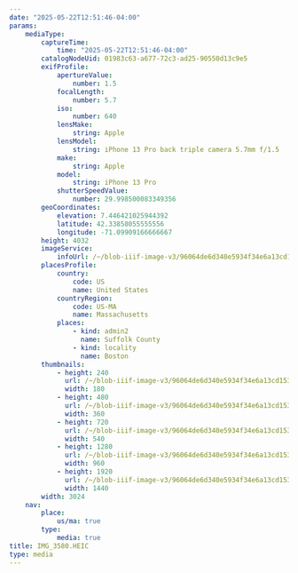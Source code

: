 ```yaml
---
date: "2025-05-22T12:51:46-04:00"
params:
    mediaType:
        captureTime:
            time: "2025-05-22T12:51:46-04:00"
        catalogNodeUid: 01983c63-a677-72c3-ad25-90550d13c9e5
        exifProfile:
            apertureValue:
                number: 1.5
            focalLength:
                number: 5.7
            iso:
                number: 640
            lensMake:
                string: Apple
            lensModel:
                string: iPhone 13 Pro back triple camera 5.7mm f/1.5
            make:
                string: Apple
            model:
                string: iPhone 13 Pro
            shutterSpeedValue:
                number: 29.998500083349356
        geoCoordinates:
            elevation: 7.446421025944392
            latitude: 42.33858055555556
            longitude: -71.09909166666667
        height: 4032
        imageService:
            infoUrl: /~/blob-iiif-image-v3/96064de6d340e5934f34e6a13cd153b545b2999aac69be4717c5fc0a1bcf057a/info.json
        placesProfile:
            country:
                code: US
                name: United States
            countryRegion:
                code: US-MA
                name: Massachusetts
            places:
                - kind: admin2
                  name: Suffolk County
                - kind: locality
                  name: Boston
        thumbnails:
            - height: 240
              url: /~/blob-iiif-image-v3/96064de6d340e5934f34e6a13cd153b545b2999aac69be4717c5fc0a1bcf057a/full/180%2C240/0/default.jpg
              width: 180
            - height: 480
              url: /~/blob-iiif-image-v3/96064de6d340e5934f34e6a13cd153b545b2999aac69be4717c5fc0a1bcf057a/full/360%2C480/0/default.jpg
              width: 360
            - height: 720
              url: /~/blob-iiif-image-v3/96064de6d340e5934f34e6a13cd153b545b2999aac69be4717c5fc0a1bcf057a/full/540%2C720/0/default.jpg
              width: 540
            - height: 1280
              url: /~/blob-iiif-image-v3/96064de6d340e5934f34e6a13cd153b545b2999aac69be4717c5fc0a1bcf057a/full/960%2C1280/0/default.jpg
              width: 960
            - height: 1920
              url: /~/blob-iiif-image-v3/96064de6d340e5934f34e6a13cd153b545b2999aac69be4717c5fc0a1bcf057a/full/1440%2C1920/0/default.jpg
              width: 1440
        width: 3024
    nav:
        place:
            us/ma: true
        type:
            media: true
title: IMG_3580.HEIC
type: media
---
```


